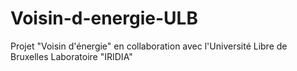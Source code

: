 # Voisin-d-energie-ULB
Projet "Voisin d'énergie" en collaboration avec l'Université Libre de Bruxelles
Laboratoire "IRIDIA"
